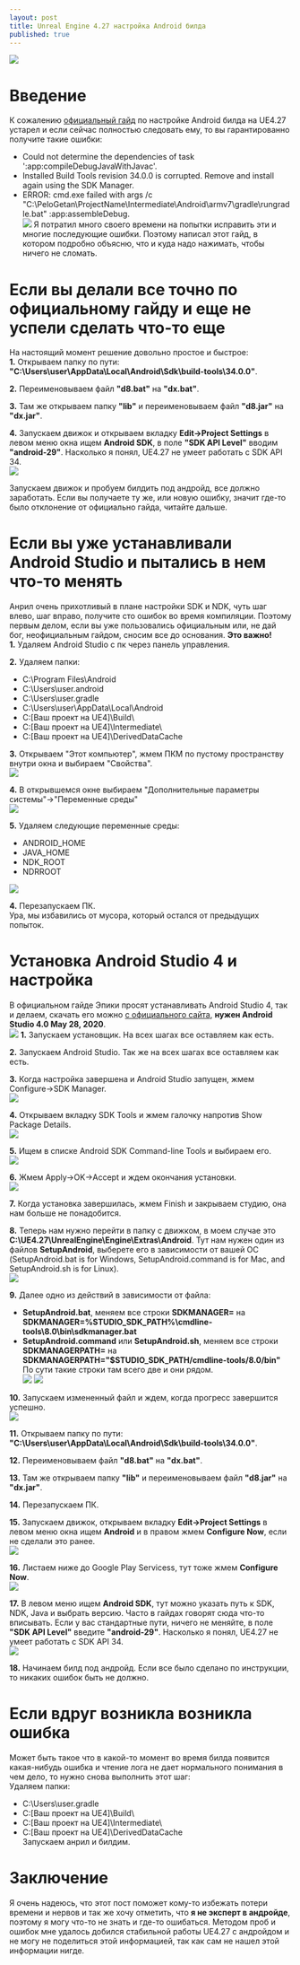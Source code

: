 ```yaml
---
layout: post
title: Unreal Engine 4.27 настройка Android билда
published: true
---
```

![]({{site.baseurl}}/images/2023-09-19-android-setup-and-fixing-errors/2023-09-19-android-setup-and-fixing-errors.preview.png)
# Введение
К сожалению [официальный гайд](https://docs.unrealengine.com/4.27/en-US/SharingAndReleasing/Mobile/Android/Setup/) по настройке Android билда на UE4.27 устарел и если сейчас полностью следовать ему, то вы гарантированно получите такие ошибки:  
- Could not determine the dependencies of task ':app:compileDebugJavaWithJavac'.  
- Installed Build Tools revision 34.0.0 is corrupted. Remove and install again using the SDK Manager.  
- ERROR: cmd.exe failed with args /c "C:\PeloGetan\ProjectName\Intermediate\Android\armv7\gradle\rungradle.bat" :app:assembleDebug.  
![]({{site.baseurl}}/images/2023-09-19-android-setup-and-fixing-errors/2023-09-19-android-setup-and-fixing-errors.1.png)
Я потратил много своего времени на попытки исправить эти и многие последующие ошибки. Поэтому написал этот гайд, в котором подробно объясню, что и куда надо нажимать, чтобы ничего не сломать.  

# Если вы делали все точно по официальному гайду и еще не успели сделать что-то еще
На настоящий момент решение довольно простое и быстрое:  
**1.** Открываем папку по пути: **"C:\Users\user\AppData\Local\Android\Sdk\build-tools\34.0.0"**.  

**2.** Переименовываем файл **"d8.bat"** на **"dx.bat"**.  

**3.** Там же открываем папку **"lib"** и переименовываем файл **"d8.jar"** на **"dx.jar"**.  

**4.** Запускаем движок и открываем вкладку **Edit->Project Settings** в левом меню окна ищем **Android SDK**, в поле **"SDK API Level"** вводим **"android-29"**. Насколько я понял, UE4.27 не умеет работать с SDK API 34.  
![]({{site.baseurl}}/images/2023-09-19-android-setup-and-fixing-errors/2023-09-19-android-setup-and-fixing-errors.16.png)

Запускаем движок и пробуем билдить под андройд, все должно заработать. Если вы получаете ту же, или новую ошибку, значит где-то было отклонение от официально гайда, читайте дальше.  

# Если вы уже устанавливали Android Studio и пытались в нем что-то менять
Анрил очень прихотливый в плане настройки SDK и NDK, чуть шаг влево, шаг вправо, получите сто ошибок во время компиляции. Поэтому первым делом, если вы уже пользовались официальным или, не дай бог, неофициальным гайдом, сносим все до основания. **Это важно!**  
**1.** Удаляем Android Studio с пк через панель управления.  

**2.** Удаляем папки:
- C:\Program Files\Android  
- C:\Users\user\.android  
- C:\Users\user\.gradle  
- C:\Users\user\AppData\Local\Android  
- C:\[Ваш проект на UE4]\Build\  
- C:\[Ваш проект на UE4]\Intermediate\  
- C:\[Ваш проект на UE4]\DerivedDataCache  

**3.** Открываем "Этот компьютер", жмем ПКМ по пустому пространству внутри окна и выбираем "Свойства".  
![]({{site.baseurl}}/images/2023-09-19-android-setup-and-fixing-errors/2023-09-19-android-setup-and-fixing-errors.2.png)

**4.** В открывшемся окне выбираем "Дополнительные параметры системы"->"Переменные среды"  
![]({{site.baseurl}}/images/2023-09-19-android-setup-and-fixing-errors/2023-09-19-android-setup-and-fixing-errors.3.png)

**5.** Удаляем следующие переменные среды:  
  - ANDROID_HOME  
  - JAVA_HOME  
  - NDK_ROOT  
  - NDRROOT  
  
![]({{site.baseurl}}/images/2023-09-19-android-setup-and-fixing-errors/2023-09-19-android-setup-and-fixing-errors.4.png)

**4.** Перезапускаем ПК.  
Ура, мы избавились от мусора, который остался от предыдущих попыток.  

# Установка Android Studio 4 и настройка
В официальном гайде Эпики просят устанавливать Android Studio 4, так и делаем, скачать его можно [с официального сайта](https://developer.android.com/studio/archive), **нужен Android Studio 4.0 May 28, 2020**.  
![]({{site.baseurl}}/images/2023-09-19-android-setup-and-fixing-errors/2023-09-19-android-setup-and-fixing-errors.5.png)
**1.** Запускаем установщик. На всех шагах все оставляем как есть.  

**2.** Запускаем Android Studio. Так же на всех шагах все оставляем как есть.  

**3.** Когда настройка завершена и Android Studio запущен, жмем Configure->SDK Manager.  
![]({{site.baseurl}}/images/2023-09-19-android-setup-and-fixing-errors/2023-09-19-android-setup-and-fixing-errors.6.png)

**4.** Открываем вкладку SDK Tools и жмем галочку напротив Show Package Details.  
![]({{site.baseurl}}/images/2023-09-19-android-setup-and-fixing-errors/2023-09-19-android-setup-and-fixing-errors.7.png)

**5.** Ищем в списке Android SDK Command-line Tools и выбираем его.  
![]({{site.baseurl}}/images/2023-09-19-android-setup-and-fixing-errors/2023-09-19-android-setup-and-fixing-errors.8.png)

**6.** Жмем Apply->OK->Accept и ждем окончания установки.  
![]({{site.baseurl}}/images/2023-09-19-android-setup-and-fixing-errors/2023-09-19-android-setup-and-fixing-errors.9.png)

**7.** Когда установка завершилась, жмем Finish и закрываем студию, она нам больше не понадобится.  

**8.** Теперь нам нужно перейти в папку с движком, в моем случае это **C:\UE4.27\UnrealEngine\Engine\Extras\Android**. Тут нам нужен один из файлов **SetupAndroid**, выберете его в зависимости от вашей ОС (SetupAndroid.bat is for Windows, SetupAndroid.command is for Mac, and SetupAndroid.sh is for Linux).  
![]({{site.baseurl}}/images/2023-09-19-android-setup-and-fixing-errors/2023-09-19-android-setup-and-fixing-errors.10.png)

**9.** Далее одно из действий в зависимости от файла:  
- **SetupAndroid.bat**, меняем все строки **SDKMANAGER=** на **SDKMANAGER=%STUDIO_SDK_PATH%\cmdline-tools\8.0\bin\sdkmanager.bat**  
- **SetupAndroid.command** или **SetupAndroid.sh**, меняем все строки **SDKMANAGERPATH=** на **SDKMANAGERPATH="$STUDIO_SDK_PATH/cmdline-tools/8.0/bin"**  
По сути такие строки там всего две и они рядом.  
![]({{site.baseurl}}/images/2023-09-19-android-setup-and-fixing-errors/2023-09-19-android-setup-and-fixing-errors.11.png)
![]({{site.baseurl}}/images/2023-09-19-android-setup-and-fixing-errors/2023-09-19-android-setup-and-fixing-errors.12.png)

**10.** Запускаем измененный файл и ждем, когда прогресс завершится успешно.  
![]({{site.baseurl}}/images/2023-09-19-android-setup-and-fixing-errors/2023-09-19-android-setup-and-fixing-errors.13.png)

**11.** Открываем папку по пути: **"C:\Users\user\AppData\Local\Android\Sdk\build-tools\34.0.0"**.  

**12.** Переименовываем файл **"d8.bat"** на **"dx.bat"**.  

**13.** Там же открываем папку **"lib"** и переименовываем файл **"d8.jar"** на **"dx.jar"**.  

**14.** Перезапускаем ПК.  

**15.** Запускаем движок, открываем вкладку **Edit->Project Settings** в левом меню окна ищем **Android** и в правом жмем **Configure Now**, если не сделали это ранее.  
![]({{site.baseurl}}/images/2023-09-19-android-setup-and-fixing-errors/2023-09-19-android-setup-and-fixing-errors.14.png)

**16.** Листаем ниже до Google Play Servicess, тут тоже жмем **Configure Now**.  
![]({{site.baseurl}}images\2023-09-19-android-setup-and-fixing-errors/2023-09-19-android-setup-and-fixing-errors.15.png)

**17.** В левом меню ищем **Android SDK**, тут можно указать путь к SDK, NDK, Java и выбрать версию. Часто в гайдах говорят сюда что-то вписывать. Если у вас стандартные пути, ничего не меняйте, в поле **"SDK API Level"** введите **"android-29"**. Насколько я понял, UE4.27 не умеет работать с SDK API 34.  
![]({{site.baseurl}}/images/2023-09-19-android-setup-and-fixing-errors/2023-09-19-android-setup-and-fixing-errors.16.png)

**18.** Начинаем билд под андройд. Если все было сделано по инструкции, то никаких ошибок быть не должно.  

# Если вдруг возникла возникла ошибка
Может быть такое что в какой-то момент во время билда появится какая-нибудь ошибка и чтение лога не дает нормального понимания в чем дело, то нужно снова выполнить этот шаг:  
Удаляем папки:  
- C:\Users\user\.gradle  
- C:\[Ваш проект на UE4]\Build\  
- C:\[Ваш проект на UE4]\Intermediate\  
- C:\[Ваш проект на UE4]\DerivedDataCache  
Запускаем анрил и билдим.  

# Заключение
Я очень надеюсь, что этот пост поможет кому-то избежать потери времени и нервов и так же хочу отметить, что **я не эксперт в андройде**, поэтому я могу что-то не знать и где-то ошибаться. Методом проб и ошибок мне удалось добился стабильной работы UE4.27 с андройдом и не могу не поделиться этой информацией, так как сам не нашел этой информации нигде.
